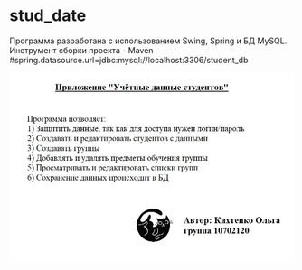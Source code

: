 # stud_date

Программа разработана с использованием Swing, Spring и БД MySQL.
Инструмент сборки проекта - Maven
#spring.datasource.url=jdbc:mysql://localhost:3306/student_db

![image](https://github.com/KiokK/stud_date/blob/master/src/icons/background_image.jpg)
